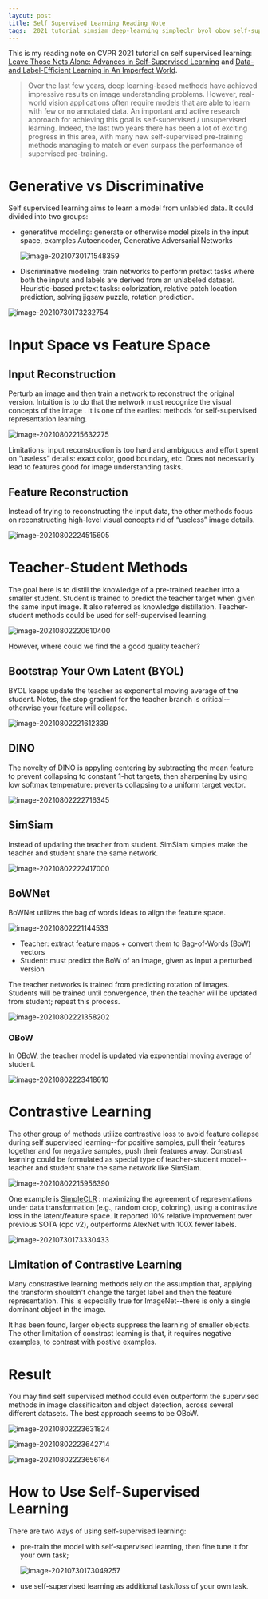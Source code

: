 ```yaml
---
layout: post
title: Self Supervised Learning Reading Note
tags:  2021 tutorial simsiam deep-learning simpleclr byol obow self-supervise cvpr teacher-student bownet contrastive-learning dion
---
```

This is my reading note on CVPR 2021 tutorial on self supervised learning: [Leave Those Nets Alone:
Advances in Self-Supervised Learning](https://gidariss.github.io/self-supervised-learning-cvpr2021/) and [Data- and Label-Efficient Learning in An Imperfect World](https://vita-group.github.io/cvpr_2021_data_efficient_tutorial.html).

>  Over the last few years, deep learning-based methods have achieved impressive results on image understanding problems. However, real-world vision applications often require models that are able to learn with few or no annotated data. An important and active research approach for achieving this goal is self-supervised / unsupervised learning. Indeed, the last two years there has been a lot of exciting progress in this area, with many new self-supervised pre-training methods managing to match or even surpass the performance of supervised pre-training. 

# Generative vs Discriminative

Self supervised learning aims to learn a model from unlabled data. It could divided into two groups:

- generatitve modeling: generate or otherwise model pixels in the input space, examples Autoencoder, Generative Adversarial Networks

  ![image-20210730171548359](https://raw.githubusercontent.com/zhangtemplar/zhangtemplar.github.io/master/uPic/2021_07_30_17_15_49_image-20210730171548359.png)

- Discriminative modeling: train networks to perform pretext tasks where both the inputs and labels are derived from an unlabeled dataset. Heuristic-based pretext tasks: colorization, relative patch location prediction, solving jigsaw puzzle, rotation prediction.

![image-20210730173232754](https://raw.githubusercontent.com/zhangtemplar/zhangtemplar.github.io/master/uPic/2021_07_30_17_32_32_image-20210730173232754.png)

# Input Space vs Feature Space

## Input Reconstruction

Perturb an image and then train a network to reconstruct the original version. Intuition is to do that the network must recognize the visual concepts of the image . It is one of the earliest methods for self-supervised representation learning.

![image-20210802215632275](https://raw.githubusercontent.com/zhangtemplar/zhangtemplar.github.io/master/uPic/2021_08_02_21_56_32_image-20210802215632275.png)

Limitations: input reconstruction is too hard and ambiguous and effort spent on “useless” details: exact color, good boundary, etc. Does not necessarily lead to features good for image understanding tasks.

## Feature Reconstruction

Instead of trying to reconstructing the input data, the other methods focus on reconstructing high-level visual concepts rid of “useless” image details.

![image-20210802224515605](https://raw.githubusercontent.com/zhangtemplar/zhangtemplar.github.io/master/uPic/2021_08_02_22_45_15_image-20210802224515605.png)

# Teacher-Student Methods

The goal here is to distill the knowledge of a pre-trained teacher into a smaller student. Student is trained to predict the teacher target when given the same input image. It also referred as knowledge distillation. Teacher-student methods could be used for self-supervised learning.

![image-20210802220610400](https://raw.githubusercontent.com/zhangtemplar/zhangtemplar.github.io/master/uPic/2021_08_02_22_06_10_image-20210802220610400.png)

However, where could we find the a good quality teacher?

## Bootstrap Your Own Latent (BYOL)

BYOL keeps update the teacher as exponential moving average of the student. Notes, the stop gradient for the teacher branch is critical--otherwise your feature will collapse. 

![image-20210802221612339](https://raw.githubusercontent.com/zhangtemplar/zhangtemplar.github.io/master/uPic/2021_08_02_22_16_12_image-20210802221612339.png)

## DINO

The novelty of DINO is appyling centering by subtracting the mean feature to prevent collapsing to constant 1-hot targets, then sharpening by using low softmax temperature: prevents collapsing to a uniform target vector.

![image-20210802222716345](https://raw.githubusercontent.com/zhangtemplar/zhangtemplar.github.io/master/uPic/2021_08_02_22_27_16_image-20210802222716345.png)

## SimSiam

Instead of updating the teacher from student. SimSiam simples make the teacher and student share the same network.

![image-20210802222417000](https://raw.githubusercontent.com/zhangtemplar/zhangtemplar.github.io/master/uPic/2021_08_02_22_24_17_image-20210802222417000.png)

## BoWNet

BoWNet utilizes the bag of words ideas to align the feature space.

![image-20210802221144533](https://raw.githubusercontent.com/zhangtemplar/zhangtemplar.github.io/master/uPic/2021_08_02_22_11_44_image-20210802221144533.png)

- Teacher: extract feature maps + convert them to Bag-of-Words (BoW) vectors
- Student: must predict the BoW of an image, given as input a perturbed version

The teacher networks is trained from predicting rotation of images. Students will be trained until convergence, then the teacher will be updated from student; repeat this process.

![image-20210802221358202](https://raw.githubusercontent.com/zhangtemplar/zhangtemplar.github.io/master/uPic/2021_08_02_22_13_58_image-20210802221358202.png)

### OBoW

In OBoW, the teacher model is updated via exponential moving average of student.

![image-20210802223418610](https://raw.githubusercontent.com/zhangtemplar/zhangtemplar.github.io/master/uPic/2021_08_02_22_34_18_image-20210802223418610.png)

# Contrastive Learning

The other group of methods utilize contrastive loss to avoid feature collapse during self supervised learning--for positive samples, pull their features together and for negative samples, push their features away. Constrast learning could be formulated as special type of teacher-student model--teacher and student share the same network like SimSiam.

![image-20210802215956390](https://raw.githubusercontent.com/zhangtemplar/zhangtemplar.github.io/master/uPic/2021_08_02_21_59_56_image-20210802215956390.png)

One example is [SimpleCLR](https://arxiv.org/abs/2002.05709) : maximizing the agreement of representations under data transformation (e.g., random crop, coloring), using a contrastive loss in the latent/feature space. It reported 10% relative improvement over previous SOTA (cpc v2), outperforms AlexNet with 100X fewer labels.

![image-20210730173330433](https://raw.githubusercontent.com/zhangtemplar/zhangtemplar.github.io/master/uPic/2021_07_30_17_33_30_image-20210730173330433.png)

## Limitation of Contrastive Learning

Many constrastive learning methods rely on the assumption that, applying the transform shouldn't change the target label and then the feature representation. This is especially true for ImageNet--there is only a single dominant object in the image.

It has been found, larger objects suppress the learning of smaller objects. The other limitation of constrast learning is that, it requires negative examples, to contrast with postive examples.

# Result

You may find self supervised method could even outperform the supervised methods in image classificaiton and object detection, across several different datasets. The best approach seems to be OBoW.

![image-20210802223631824](https://raw.githubusercontent.com/zhangtemplar/zhangtemplar.github.io/master/uPic/2021_08_02_22_36_31_image-20210802223631824.png)

![image-20210802223642714](https://raw.githubusercontent.com/zhangtemplar/zhangtemplar.github.io/master/uPic/2021_08_02_22_36_42_image-20210802223642714.png)

![image-20210802223656164](https://raw.githubusercontent.com/zhangtemplar/zhangtemplar.github.io/master/uPic/2021_08_02_22_36_56_image-20210802223656164.png)

# How to Use Self-Supervised Learning

There are two ways of using self-supervised learning:

- pre-train the model with self-supervised learning, then fine tune it for your own task;

  ![image-20210730173049257](https://raw.githubusercontent.com/zhangtemplar/zhangtemplar.github.io/master/uPic/2021_07_30_17_30_49_image-20210730173049257.png)

- use self-supervised learning as additional task/loss of your own task.

